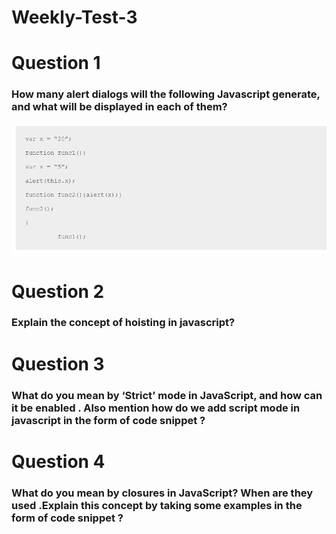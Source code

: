 # Weekly-Test-3

# Question 1

### How many alert dialogs will the following Javascript generate, and what will be displayed in each of them?

![AltText](../Images/Js%20test-4.png)

# Question 2

### Explain the concept of hoisting in javascript?

# Question 3

### What do you mean by ‘Strict’ mode in JavaScript, and how can it be enabled . Also mention how do we add script mode in javascript in the form of code snippet ?

# Question 4

### What do you mean by closures in JavaScript? When are they used .Explain this concept by taking some examples in the form of code snippet ?
